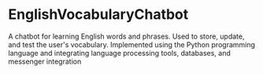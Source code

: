 # EnglishVocabularyChatbot
A chatbot for learning English words and phrases. Used to store, update, and test the user's vocabulary. Implemented using the Python programming language and integrating language processing tools, databases, and messenger integration
